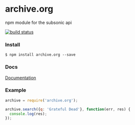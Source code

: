 archive.org
========

npm module for the subsonic api

[![build status](https://secure.travis-ci.org/switz/archive.org.png)](http://travis-ci.org/switz/archive.org)

### Install

```
$ npm install archive.org --save
```

### Docs
[Documentation](http://saewitz.com/archive.org/doc/classes/Archive.html)

### Example

```javascript
archive = require('archive.org');

archive.search({q: 'Grateful Dead'}, function(err, res) {
  console.log(res);
});
```

